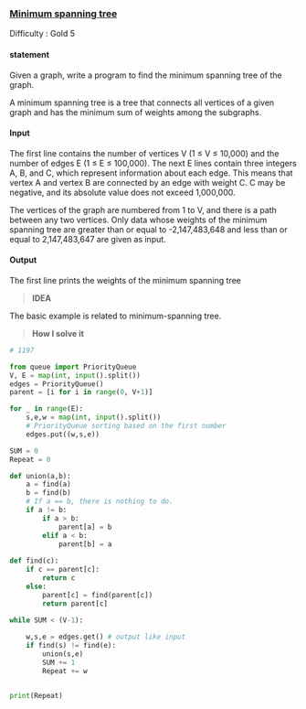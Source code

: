 
### [Minimum spanning tree](https://www.acmicpc.net/problem/1197)

Difficulty : Gold 5

#### statement


Given a graph, write a program to find the minimum spanning tree of the graph.

A minimum spanning tree is a tree that connects all vertices of a given graph and has the minimum sum of weights among the subgraphs.



#### Input

The first line contains the number of vertices V (1 ≤ V ≤ 10,000) and the number of edges E (1 ≤ E ≤ 100,000). The next E lines contain three integers A, B, and C, which represent information about each edge. This means that vertex A and vertex B are connected by an edge with weight C. C may be negative, and its absolute value does not exceed 1,000,000.

The vertices of the graph are numbered from 1 to V, and there is a path between any two vertices. Only data whose weights of the minimum spanning tree are greater than or equal to -2,147,483,648 and less than or equal to 2,147,483,647 are given as input.

#### Output

The first line prints the weights of the minimum spanning tree


>**IDEA**

The basic example is related to minimum-spanning tree. 


>**How I solve it**

```python
# 1197 

from queue import PriorityQueue
V, E = map(int, input().split())
edges = PriorityQueue()
parent = [i for i in range(0, V+1)]

for _ in range(E):
    s,e,w = map(int, input().split())
    # PriorityQueue sorting based on the first number
    edges.put((w,s,e))

SUM = 0
Repeat = 0

def union(a,b):
    a = find(a)
    b = find(b)
    # If a == b, there is nothing to do. 
    if a != b:
        if a > b:
            parent[a] = b
        elif a < b:
            parent[b] = a
    
def find(c):
    if c == parent[c]:
        return c
    else:
        parent[c] = find(parent[c])
        return parent[c]
        
while SUM < (V-1):

    w,s,e = edges.get() # output like input 
    if find(s) != find(e):
        union(s,e)
        SUM += 1
        Repeat += w


print(Repeat)
```
